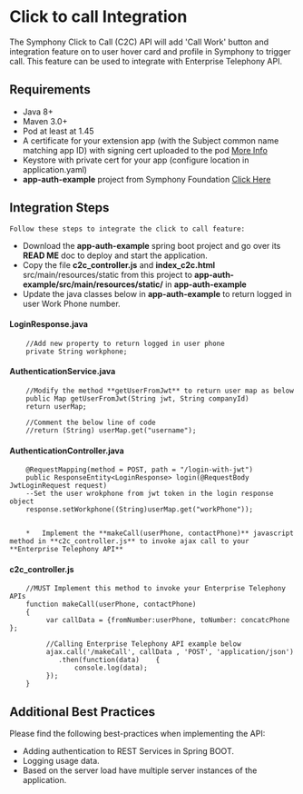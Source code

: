 # Click to call Integration

The Symphony Click to Call (C2C) API will add 'Call Work' button and integration feature on to user hover card and profile in Symphony to trigger call. This feature can be used to integrate with Enterprise Telephony API.


## Requirements

*   Java 8+
*   Maven 3.0+
*   Pod at least at 1.45
*   A certificate for your extension app (with the Subject common name matching app ID) with signing cert uploaded to the pod [More Info](https://extension-api.symphony.com/docs/application-authentication)
*   Keystore with private cert for your app (configure location in application.yaml)
*   **app-auth-example** project from Symphony Foundation [Click Here](https://github.com/symphonyoss/app-auth-example) 
	
	
## Integration Steps

	Follow these steps to integrate the click to call feature:

*   Download the **app-auth-example** spring boot project and go over its **READ ME** doc to deploy and start the application. 
*   Copy the file **c2c_controller.js** and **index_c2c.html** src/main/resources/static from this project to **app-auth-example/src/main/resources/static/** in **app-auth-example** 
*   Update the java classes below in **app-auth-example** to return logged in user Work Phone number.
	
#### LoginResponse.java

        //Add new property to return logged in user phone
		private String workphone;


#### AuthenticationService.java

		//Modify the method **getUserFromJwt** to return user map as below
		public Map getUserFromJwt(String jwt, String companyId)
		return userMap;
		
		//Comment the below line of code
		//return (String) userMap.get("username");


#### AuthenticationController.java

		@RequestMapping(method = POST, path = "/login-with-jwt")
		public ResponseEntity<LoginResponse> login(@RequestBody JwtLoginRequest request)
		--Set the user wrokphone from jwt token in the login response object
		response.setWorkphone((String)userMap.get("workPhone"));
		

		*	Implement the **makeCall(userPhone, contactPhone)** javascript method in **c2c_controller.js** to invoke ajax call to your **Enterprise Telephony API**

#### c2c_controller.js
		
		//MUST Implement this method to invoke your Enterprise Telephony APIs
		function makeCall(userPhone, contactPhone)
		{	
			 var callData = {fromNumber:userPhone, toNumber: concatcPhone };	
			 
			 //Calling Enterprise Telephony API example below
			 ajax.call('/makeCall', callData , 'POST', 'application/json')
				.then(function(data)	{
					console.log(data);
			 });
		}


## Additional Best Practices

Please find the following best-practices when implementing the API:

*	Adding authentication to REST Services in Spring BOOT.
*	Logging usage data.
*	Based on the server load have multiple server instances of the application.
